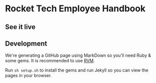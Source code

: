 # Rocket Tech Employee Handbook

## See it live

## Development

We're generating a GitHub page using MarkDown so you'll need Ruby & some gems. It is recommended to use [RVM](https://rvm.io).

Run `sh setup.sh` to install the gems and run Jekyll so you can view the pages in your browser. 

